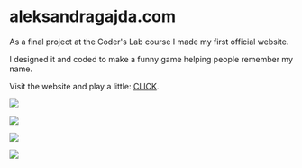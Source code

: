 # aleksandragajda.com

As a final project at the Coder's Lab course I made my first official website. 

I designed it and coded to make a funny game helping people remember my name.

Visit the website and play a little: [CLICK](http://aleksandra.olagjd.com).

![](http://img.olagjd.com/aleks-land.png)

![](http://img.olagjd.com/aleks-3d.gif)

![](http://img.olagjd.com/aleks-shine.gif)

![](http://img.olagjd.com/aleks-get.gif)
